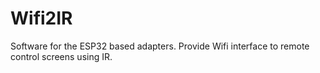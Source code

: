 # Wifi2IR

Software for the ESP32 based adapters. Provide Wifi interface to remote control screens using IR.


